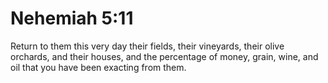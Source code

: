 # Nehemiah 5:11

Return to them this very day their fields, their vineyards, their olive orchards, and their houses, and the percentage of money, grain, wine, and oil that you have been exacting from them.
